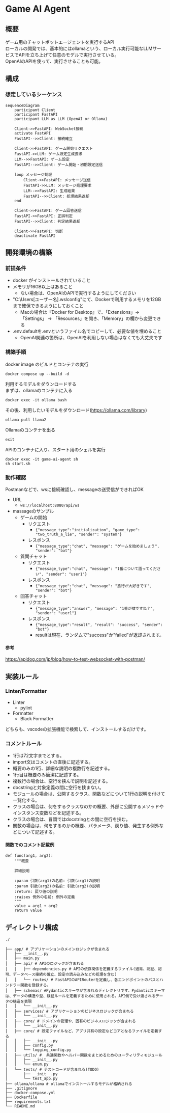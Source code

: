 #  Game AI Agent
## 概要
ゲーム用のチャットボットエージェントを実行するAPI  
ローカルの開発では、基本的にはollamaという、ローカル実行可能なLLMサービスでAPIを立ち上げて任意のモデルで実行させている。  
OpenAIのAPIを使って、実行させることも可能。
## 構成
### 想定しているシーケンス
```mermaid
sequenceDiagram
    participant Client
    participant FastAPI
    participant LLM as LLM (OpenAI or Ollama)

    Client->>FastAPI: WebSocket接続
    activate FastAPI
    FastAPI-->>Client: 接続確立
    
    Client->>FastAPI: ゲーム開始リクエスト
    FastAPI->>LLM: ゲーム設定生成要求
    LLM-->>FastAPI: ゲーム設定
    FastAPI-->>Client: ゲーム開始・初期設定送信
    
    loop メッセージ処理
        Client->>FastAPI: メッセージ送信
        FastAPI->>LLM: メッセージ処理要求
        LLM-->>FastAPI: 生成結果
        FastAPI-->>Client: 処理結果返却
    end
    
    Client->>FastAPI: ゲーム回答送信
    FastAPI->>FastAPI: 正誤判定
    FastAPI-->>Client: 判定結果返却
    
    Client->>FastAPI: 切断
    deactivate FastAPI
```
## 開発環境の構築
### 前提条件
- docker がインストールされていること
- メモリが16GB以上はあること
    - ない場合は、OpenAIのAPIで実行するようにしてください
- "C:\Users\[ユーザー名]\.wslconfig"にて、Dockerで利用するメモリを12GBまで確保できるようにしておくこと
    - Macの場合は『Docker for Desktop』で、「Extensions」-> 「Settings」 -> 「Resources」を開き、「Memory」の欄から変更できる
- .env.defaultを.envというファイル名でコピーして、必要な値を埋めること
    - OpenAI関連の箇所は、OpenAIを利用しない場合はなくても大丈夫です
### 構築手順
docker image のビルドとコンテナの実行  
```
docker compose up --build -d
```
利用するモデルをダウンロードする  
まずは、ollamaのコンテナに入る  
```
docker exec -it ollama bash
```

その後、利用したいモデルをダウンロード(https://ollama.com/library)  
```
ollama pull llama2
```

Ollamaのコンテナを出る  
```
exit
```

APIのコンテナに入り、スタート用のシェルを実行  
```
docker exec -it game-ai-agent sh
sh start.sh
```

### 動作確認
Postmanなどで、wsに接続確認し、messageの送受信ができればOK
- URL
    - `ws://localhost:8080/api/ws`
- massageのサンプル
    - ゲームの開始
        - リクエスト
            - `{"message_type":"initialization", "game_type": "two_truth_a_lie", "sender": "system"}`
        - レスポンス
            - `{"message_type":"chat", "message": "ゲームを始めましょう", "sender": "bot"}`
    - 質問チャット
        - リクエスト
            - `{"message_type":"chat", "message": "1番について語ってください", "sender": "user1"}`
        - レスポンス
            - `{"message_type":"chat", "message": "旅行が大好きです", "sender": "bot"}`
    - 回答チャット
        - リクエスト
            - `{"message_type":"answer", "message": "1番が嘘ですね？", "sender": "user1"}`
        - レスポンス
            - `{"message_type":"result", "result": "success", "sender": "bot"}`
            - resultは現在、ランダムで"success"か"failed"が返却されます。
#### 参考
https://apidog.com/jp/blog/how-to-test-websocket-with-postman/
## 実装ルール
### Linter/Formatter
- Linter
    - pylint
- Formatter
    - Black Formatter

どちらも、vscodeの拡張機能で検索して、インストールするだけです。
### コメントルール
- 1行は72文字までとする。
- import文はコメントの直後に記述する。
- 概要のみの1行、詳細な説明の複数行を記述する。
- 1行目は概要のみ簡潔に記述する。
- 複数行の場合は、空行を挟んで説明を記述する。
- docstringと対象定義の間に空行を挟まない。
- モジュールの場合は、公開するクラス、関数などについて1行の説明を付けて一覧化する。
- クラスの場合は、何をするクラスなのかの概要、外部に公開するメソッドやインスタンス変数などを記述する。
- クラスの場合は、冒頭ではdocstringとの間に空行を挟む。
- 関数の場合は、何をするのかの概要、パラメータ、戻り値、発生する例外などについて記述する。
#### 関数でのコメント記載例
```
def func(arg1, arg2):
    """概要

    詳細説明

    :param 引数(arg1)の名前: 引数(arg1)の説明
    :param 引数(arg2)の名前: 引数(arg2)の説明
    :return: 戻り値の説明
    :raises 例外の名前: 例外の定義
    """
    value = arg1 + arg2
    return value
```

## ディレクトリ構成
```
./

├── app/ # アプリケーションのメインロジックが含まれる
│   ├── __init__.py
│   ├── main.py
│   ├── api/ # APIのロジックが含まれる
│   │   ├── dependencies.py # APIの依存関係を定義するファイル(通常、認証、認可、データベース接続の確立、設定の読み込みなどの処理を含む)
│   │   └── routes/ # FastAPIのAPIRouterを定義し、各エンドポイントのパスとハンドラー関数を登録する。
│   ├── schemas/ #Pydanticスキーマが含まれるディレクトリです。Pydanticスキーマは、データの構造や型、検証ルールを定義するために使用される。API側で受け渡されるデータの構造を表現
│   │   └── __init__.py
│   ├── services/ # アプリケーションのビジネスロジックが含まれる
│   │   └── __init__.py
│   ├── core/ # ドメインの管理や、固有のビジネスロジックが含まれる
│   │   └── __init__.py
│   ├── core/ # 設定ファイルなど、アプリ共有の設定などコアとなるファイルを定義する
│   │   ├── __init__.py
│   │   ├── config.py
│   │   └── logging_config.py
│   ├── utils/ #  共通関数やヘルパー関数をまとめるためのユーティリティモジュール
│   │   ├── __init__.py
│   │   └── enum.py
│   └── tests/ # テストコードが含まれる(TODO)
│       ├── __init__.py
│       └── test_app.py
├── ollama/ollama # ollamaでインストールするモデルが格納される
├── .gitignore
├── docker-compose.yml
├── Dockerfile
├── requirements.txt
└── README.md
```

